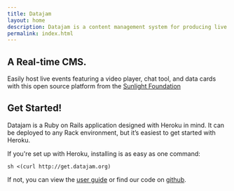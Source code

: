 ```yaml
---
title: Datajam
layout: home
description: Datajam is a content management system for producing live events in real time.
permalink: index.html
---
```


## A Real-time CMS.

Easily host live events featuring a video player, chat tool, and data cards
with this open source platform from the [Sunlight Foundation](http://sunlightfoundation.com)

## Get Started!

Datajam is a Ruby on Rails application designed with Heroku in mind. It
can be deployed to any Rack environment, but it’s easiest to get started with Heroku.

If you're set up with Heroku, installing is as easy as one command:

    sh <(curl http://get.datajam.org)

If not, you can view the [user guide](/userguide/) or find
our code on [github](https://github.com/sunlightlabs/datajam/).
